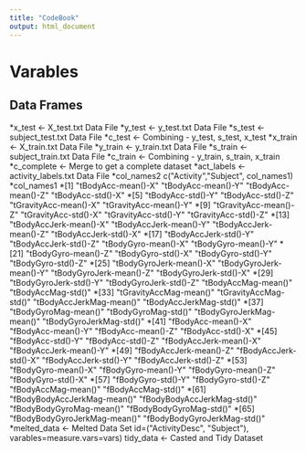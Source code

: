 ```yaml
---
title: "CodeBook"
output: html_document
---
```


<H1>Varables</H1>
<H2>Data Frames</H2>
*x_test <- X_test.txt Data File  
*y_test <- y_test.txt Data File  
*s_test <- subject_test.txt Data File  
*c_test <- Combining - y_test, s_test, x_test  
*x_train <- X_train.txt Data File  
*y_train <- y_train.txt Data File  
*s_train <- subject_train.txt Data File  
*c_train <- Combining - y_train, s_train, x_train   
*c_complete <- Merge to get a complete dataset  
*act_labels <- activity_labels.txt Data File  
*col_names2 c("Activity","Subject", col_names1)
*col_names1
*[1] "tBodyAcc-mean()-X"           "tBodyAcc-mean()-Y"           "tBodyAcc-mean()-Z"           "tBodyAcc-std()-X"           
*[5] "tBodyAcc-std()-Y"            "tBodyAcc-std()-Z"            "tGravityAcc-mean()-X"        "tGravityAcc-mean()-Y"       
*[9] "tGravityAcc-mean()-Z"        "tGravityAcc-std()-X"         "tGravityAcc-std()-Y"         "tGravityAcc-std()-Z"        
*[13] "tBodyAccJerk-mean()-X"       "tBodyAccJerk-mean()-Y"       "tBodyAccJerk-mean()-Z"       "tBodyAccJerk-std()-X"       
*[17] "tBodyAccJerk-std()-Y"        "tBodyAccJerk-std()-Z"        "tBodyGyro-mean()-X"          "tBodyGyro-mean()-Y"         
*[21] "tBodyGyro-mean()-Z"          "tBodyGyro-std()-X"           "tBodyGyro-std()-Y"           "tBodyGyro-std()-Z"          
*[25] "tBodyGyroJerk-mean()-X"      "tBodyGyroJerk-mean()-Y"      "tBodyGyroJerk-mean()-Z"      "tBodyGyroJerk-std()-X"      
*[29] "tBodyGyroJerk-std()-Y"       "tBodyGyroJerk-std()-Z"       "tBodyAccMag-mean()"          "tBodyAccMag-std()"          
*[33] "tGravityAccMag-mean()"       "tGravityAccMag-std()"        "tBodyAccJerkMag-mean()"      "tBodyAccJerkMag-std()"      
*[37] "tBodyGyroMag-mean()"         "tBodyGyroMag-std()"          "tBodyGyroJerkMag-mean()"     "tBodyGyroJerkMag-std()"     
*[41] "fBodyAcc-mean()-X"           "fBodyAcc-mean()-Y"           "fBodyAcc-mean()-Z"           "fBodyAcc-std()-X"           
*[45] "fBodyAcc-std()-Y"            "fBodyAcc-std()-Z"            "fBodyAccJerk-mean()-X"       "fBodyAccJerk-mean()-Y"      
*[49] "fBodyAccJerk-mean()-Z"       "fBodyAccJerk-std()-X"        "fBodyAccJerk-std()-Y"        "fBodyAccJerk-std()-Z"       
*[53] "fBodyGyro-mean()-X"          "fBodyGyro-mean()-Y"          "fBodyGyro-mean()-Z"          "fBodyGyro-std()-X"          
*[57] "fBodyGyro-std()-Y"           "fBodyGyro-std()-Z"           "fBodyAccMag-mean()"          "fBodyAccMag-std()"          
*[61] "fBodyBodyAccJerkMag-mean()"  "fBodyBodyAccJerkMag-std()"   "fBodyBodyGyroMag-mean()"     "fBodyBodyGyroMag-std()"       
*[65] "fBodyBodyGyroJerkMag-mean()" "fBodyBodyGyroJerkMag-std()" 
*melted_data <- Melted Data Set id=("ActivityDesc", "Subject"), varables=measure.vars=vars)  
tidy_data <- Casted and Tidy Dataset  